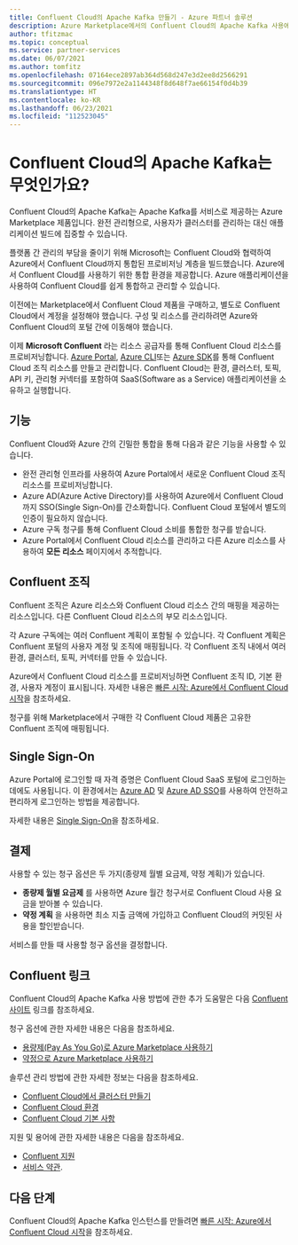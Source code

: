 ```yaml
---
title: Confluent Cloud의 Apache Kafka 만들기 - Azure 파트너 솔루션
description: Azure Marketplace에서의 Confluent Cloud의 Apache Kafka 사용에 관한 자세한 정보.
author: tfitzmac
ms.topic: conceptual
ms.service: partner-services
ms.date: 06/07/2021
ms.author: tomfitz
ms.openlocfilehash: 07164ece2897ab364d568d247e3d2ee8d2566291
ms.sourcegitcommit: 096e7972e2a1144348f8d648f7ae66154f0d4b39
ms.translationtype: HT
ms.contentlocale: ko-KR
ms.lasthandoff: 06/23/2021
ms.locfileid: "112523045"
---
```

# <a name="what-is-apache-kafka-for-confluent-cloud"></a>Confluent Cloud의 Apache Kafka는 무엇인가요?

Confluent Cloud의 Apache Kafka는 Apache Kafka를 서비스로 제공하는 Azure Marketplace 제품입니다. 완전 관리형으로, 사용자가 클러스터를 관리하는 대신 애플리케이션 빌드에 집중할 수 있습니다.

플랫폼 간 관리의 부담을 줄이기 위해 Microsoft는 Confluent Cloud와 협력하여 Azure에서 Confluent Cloud까지 통합된 프로비저닝 계층을 빌드했습니다. Azure에서 Confluent Cloud를 사용하기 위한 통합 환경을 제공합니다. Azure 애플리케이션을 사용하여 Confluent Cloud를 쉽게 통합하고 관리할 수 있습니다.

이전에는 Marketplace에서 Confluent Cloud 제품을 구매하고, 별도로 Confluent Cloud에서 계정을 설정해야 했습니다. 구성 및 리소스를 관리하려면 Azure와 Confluent Cloud의 포털 간에 이동해야 했습니다.

이제 **Microsoft Confluent** 라는 리소스 공급자를 통해 Confluent Cloud 리소스를 프로비저닝합니다. [Azure Portal](https://portal.azure.com/), [Azure CLI](/cli/azure/)또는 [Azure SDK](/azure#languages-and-tools)를 통해 Confluent Cloud 조직 리소스를 만들고 관리합니다. Confluent Cloud는 환경, 클러스터, 토픽, API 키, 관리형 커넥터를 포함하여 SaaS(Software as a Service) 애플리케이션을 소유하고 실행합니다.

## <a name="capabilities"></a>기능

Confluent Cloud와 Azure 간의 긴밀한 통합을 통해 다음과 같은 기능을 사용할 수 있습니다.

- 완전 관리형 인프라를 사용하여 Azure Portal에서 새로운 Confluent Cloud 조직 리소스를 프로비저닝합니다.
- Azure AD(Azure Active Directory)를 사용하여 Azure에서 Confluent Cloud까지 SSO(Single Sign-On)를 간소화합니다. Confluent Cloud 포털에서 별도의 인증이 필요하지 않습니다.
- Azure 구독 청구를 통해 Confluent Cloud 소비를 통합한 청구를 받습니다.
- Azure Portal에서 Confluent Cloud 리소스를 관리하고 다른 Azure 리소스를 사용하여 **모든 리소스** 페이지에서 추적합니다.

## <a name="confluent-organization"></a>Confluent 조직

Confluent 조직은 Azure 리소스와 Confluent Cloud 리소스 간의 매핑을 제공하는 리소스입니다. 다른 Confluent Cloud 리소스의 부모 리소스입니다.

각 Azure 구독에는 여러 Confluent 계획이 포함될 수 있습니다. 각 Confluent 계획은 Confluent 포털의 사용자 계정 및 조직에 매핑됩니다. 각 Confluent 조직 내에서 여러 환경, 클러스터, 토픽, 커넥터를 만들 수 있습니다.

Azure에서 Confluent Cloud 리소스를 프로비저닝하면 Confluent 조직 ID, 기본 환경, 사용자 계정이 표시됩니다. 자세한 내용은 [빠른 시작: Azure에서 Confluent Cloud 시작](create.md)을 참조하세요.

청구를 위해 Marketplace에서 구매한 각 Confluent Cloud 제품은 고유한 Confluent 조직에 매핑됩니다.

## <a name="single-sign-on"></a>Single Sign-On

Azure Portal에 로그인할 때 자격 증명은 Confluent Cloud SaaS 포털에 로그인하는 데에도 사용됩니다. 이 환경에서는 [Azure AD](../../active-directory/fundamentals/active-directory-whatis.md) 및 [Azure AD SSO](../../active-directory/manage-apps/what-is-single-sign-on.md)를 사용하여 안전하고 편리하게 로그인하는 방법을 제공합니다.

자세한 내용은 [Single Sign-On](manage.md#single-sign-on)을 참조하세요.

## <a name="billing"></a>결제

사용할 수 있는 청구 옵션은 두 가지(종량제 월별 요금제, 약정 계획)가 있습니다.

- **종량제 월별 요금제** 를 사용하면 Azure 월간 청구서로 Confluent Cloud 사용 요금을 받아볼 수 있습니다.
- **약정 계획** 을 사용하면 최소 지출 금액에 가입하고 Confluent Cloud의 커밋된 사용을 할인받습니다.

서비스를 만들 때 사용할 청구 옵션을 결정합니다.

## <a name="confluent-links"></a>Confluent 링크

Confluent Cloud의 Apache Kafka 사용 방법에 관한 추가 도움말은 다음 [Confluent 사이트](https://docs.confluent.io/home/overview.html) 링크를 참조하세요.

청구 옵션에 관한 자세한 내용은 다음을 참조하세요.

* [용량제(Pay As You Go)로 Azure Marketplace 사용하기](https://docs.confluent.io/cloud/current/billing/ccloud-azure-payg.html)
* [약정으로 Azure Marketplace 사용하기](https://docs.confluent.io/cloud/current/billing/ccloud-azure-ubb.html)

솔루션 관리 방법에 관한 자세한 정보는 다음을 참조하세요.

* [Confluent Cloud에서 클러스터 만들기](https://docs.confluent.io/cloud/current/clusters/create-cluster.html)
* [Confluent Cloud 환경](https://docs.confluent.io/current/cloud/using/environments.html)
* [Confluent Cloud 기본 사항](https://docs.confluent.io/current/cloud/using/cloud-basics.html)

지원 및 용어에 관한 자세한 내용은 다음을 참조하세요.

* [Confluent 지원](https://support.confluent.io)
* [서비스 약관](https://www.confluent.io/confluent-cloud-tos).

## <a name="next-steps"></a>다음 단계

Confluent Cloud의 Apache Kafka 인스턴스를 만들려면 [빠른 시작: Azure에서 Confluent Cloud 시작](create.md)을 참조하세요.
